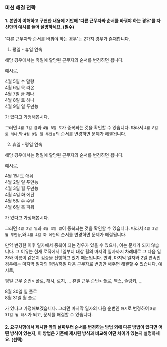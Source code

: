 ### 미션 해결 전략

#### 1. 본인이 이해하고 구현한 내용에 기반해 '다른 근무자와 순서를 바꿔야 하는 경우'를 자신만의 예시를 들어 설명하세요. (필수)

'다른 근무자와 순서를 바꿔야 하는 경우'는 2가지 경우가 존재합니다.

1. 평일 - 휴일 연속

해당 경우에서는 휴일에 할당된 근무자의 순서를 변경하면 됩니다.

예시로,

4월 5일 수 말랑    
4월 6일 목 라온    
4월 7일 금 헤나    
4월 8일 토 헤나    
4월 9일 일 푸만능

가 있다고 가정해봅시다.

그러면 `4월 7일 금`과 `4월 8일 토`가 중복되는 것을 확인할 수 있습니다.
따라서 `4월 8일 토 헤나`,와 `4월 9일 일 푸만능`의 순서를 변경하면 문제가 해결됩니다.

2. 휴일 - 평일 연속

해당 경우에서는 평일에 할당된 근무자의 순서를 변경하면 됩니다.

예시로,

4월 1일 토 애쉬    
4월 2일 일 푸만능    
4월 3일 월 푸만능    
4월 4일 화 에단    
4월 5일 수 수달    
4월 6일 목 파워

가 있다고 가정해봅시다.

그러면 `4월 2일 일`과 `4월 3일 월`이 중복되는 것을 확인할 수 있습니다.
따라서 `4월 3일 월 푸만능`,와 `4월 4일 화 에단`의 순서를 변경하면 문제가 해결됩니다.

만약 변경한 이후 일자에서 중복이 되는 경우가 있을 수 있으나,
이는 문제가 되지 않습니다.
그 이유는 현재 로직에서 1일부터 대상 월의 마지막 일자까지
차례대로 그 다음 일자와 이름이 같은지 검증을 진행하고 있기 때문입니다.
만약, 마지막 일자와 2일 연속인 경우에는 마지막 일자의 평일/휴일 다음 근무자로 변경만 해주면 해결할 수 있습니다.
예시로,

평일 근무 순번> 폴로, 해시, 로지, ...
휴일 근무 순번> 폴로, 첵스, 슬링키, ...

8월 30일 일 폴로    
8월 31일 월 폴로

가 있다고 가정해보겠습니다.
그러면 마지막 일자의 다음 순번인 `해시`로 변경하여 `8월 31일 월 해시`가 되고, 문제를 해결할 수 있습니다.

#### 2. 요구사항에서 제시한 앞의 날짜부터 순서를 변경하는 방법 외에 다른 방법이 있다면 어떤 방식이 있는지, 이 방법은 기존에 제시된 방식과 비교해 어떤 차이가 있는지 설명하세요. (선택)

